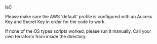 IaC

Please make sure the AWS 'default' profile is configured with an Access Key and Secret Key in order for the code to work.

If none of the OS types scripts worked, please run it manually. Call your own terraform from inside the directory.
